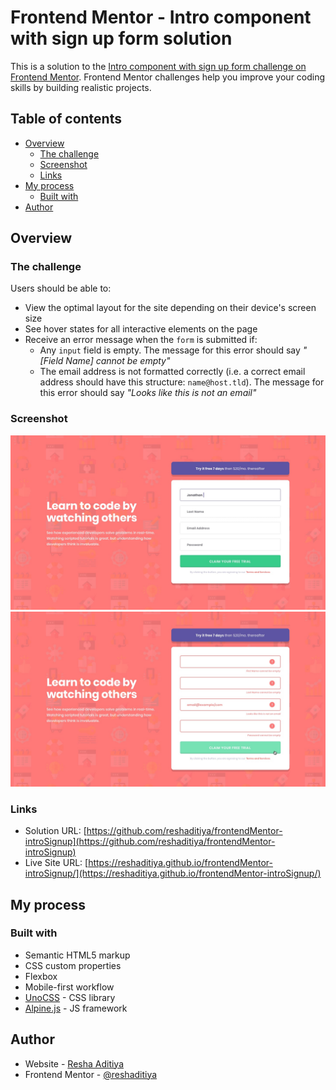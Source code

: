 # Frontend Mentor - Intro component with sign up form solution

This is a solution to the [Intro component with sign up form challenge on Frontend Mentor](https://www.frontendmentor.io/challenges/intro-component-with-signup-form-5cf91bd49edda32581d28fd1). Frontend Mentor challenges help you improve your coding skills by building realistic projects. 

## Table of contents

- [Overview](#overview)
  - [The challenge](#the-challenge)
  - [Screenshot](#screenshot)
  - [Links](#links)
- [My process](#my-process)
  - [Built with](#built-with)
- [Author](#author)

## Overview

### The challenge

Users should be able to:

- View the optimal layout for the site depending on their device's screen size
- See hover states for all interactive elements on the page
- Receive an error message when the `form` is submitted if:
  - Any `input` field is empty. The message for this error should say *"[Field Name] cannot be empty"*
  - The email address is not formatted correctly (i.e. a correct email address should have this structure: `name@host.tld`). The message for this error should say *"Looks like this is not an email"*

### Screenshot

![](./design/desktop-design.jpg)
![](./design/active-states.jpg)

### Links

- Solution URL: [https://github.com/reshaditiya/frontendMentor-introSignup](https://github.com/reshaditiya/frontendMentor-introSignup)
- Live Site URL: [https://reshaditiya.github.io/frontendMentor-introSignup/](https://reshaditiya.github.io/frontendMentor-introSignup/)

## My process

### Built with

- Semantic HTML5 markup
- CSS custom properties
- Flexbox
- Mobile-first workflow
- [UnoCSS](https://unocss.dev) - CSS library
- [Alpine.js](https://alpinejs.dev) - JS framework

## Author

- Website - [Resha Aditiya](https://reshaditiya.com)
- Frontend Mentor - [@reshaditiya](https://www.frontendmentor.io/profile/reshaditiya)